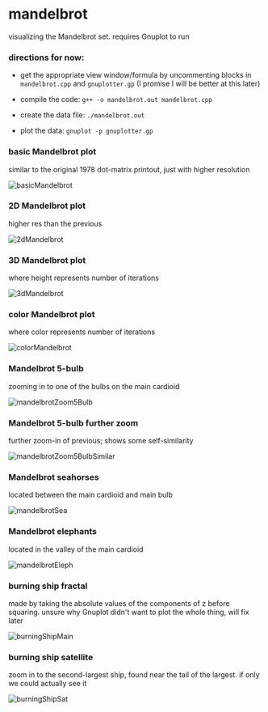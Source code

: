 # mandelbrot
visualizing the Mandelbrot set. requires Gnuplot to run

### directions for now:

- get the appropriate view window/formula by uncommenting blocks in `mandelbrot.cpp` and `gnuplotter.gp` (I promise I will be better at this later)

- compile the code: `g++ -o mandelbrot.out mandelbrot.cpp`

- create the data file: `./mandelbrot.out`

- plot the data: `gnuplot -p gnuplotter.gp`

### basic Mandelbrot plot

similar to the original 1978 dot-matrix printout, just with higher resolution

![basicMandelbrot](pics/mandelbrot.jpeg)

### 2D Mandelbrot plot

higher res than the previous

![2dMandelbrot](pics/mandelbrot.png)

### 3D Mandelbrot plot

where height represents number of iterations

![3dMandelbrot](pics/mandelbrot3D.png)

### color Mandelbrot plot

where color represents number of iterations

![colorMandelbrot](pics/mandelbrotColor.png)

### Mandelbrot 5-bulb

zooming in to one of the bulbs on the main cardioid

![mandelbrotZoom5Bulb](pics/mandelbrot5Bulb.png)

### Mandelbrot 5-bulb further zoom

further zoom-in of previous; shows some self-similarity 

![mandelbrotZoom5BulbSimilar](pics/mandelbrot5BulbSimilar.png)

### Mandelbrot seahorses

located between the main cardioid and main bulb

![mandelbrotSea](pics/mandelbrotSeahorses.png)

### Mandelbrot elephants

located in the valley of the main cardioid

![mandelbrotEleph](pics/mandelbrotElephants.png)

### burning ship fractal

made by taking the absolute values of the components of z before squaring. unsure why Gnuplot didn't want to plot the whole thing, will fix later

![burningShipMain](pics/burningShipColor.png)

### burning ship satellite

zoom in to the second-largest ship, found near the tail of the largest. if only we could actually see it

![burningShipSat](pics/burningShipSatellite1.png)